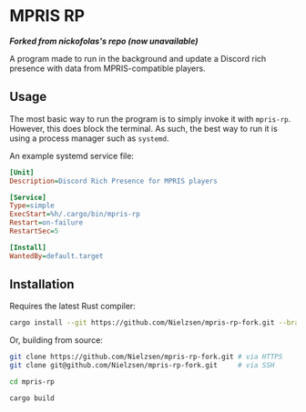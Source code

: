 # MPRIS RP

***Forked from nickofolas's repo (now unavailable)***

A program made to run in the background and update a Discord rich presence with data from MPRIS-compatible players.

## Usage
The most basic way to run the program is to simply invoke it with `mpris-rp`. However, this does block the terminal. As such, the best way to run it is using a process manager such as `systemd`.

An example systemd service file:
```ini
[Unit]
Description=Discord Rich Presence for MPRIS players

[Service]
Type=simple
ExecStart=%h/.cargo/bin/mpris-rp
Restart=on-failure
RestartSec=5

[Install]
WantedBy=default.target
```

## Installation
Requires the latest Rust compiler:
```sh
cargo install --git https://github.com/Nielzsen/mpris-rp-fork.git --branch main mpris-rp
```

Or, building from source:
```sh
git clone https://github.com/Nielzsen/mpris-rp-fork.git # via HTTPS
git clone git@github.com/Nielzsen/mpris-rp-fork.git     # via SSH

cd mpris-rp

cargo build
```
